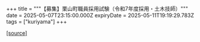 +++
title = """【募集】栗山町職員採用試験（令和7年度採用・土木技師）"""
date = 2025-05-07T23:15:00.000Z
expiryDate = 2025-05-11T19:19:29.783Z
tags = ["kuriyama"]
+++


[[source]](https://www.town.kuriyama.hokkaido.jp/site/saiyou/28172.html)
